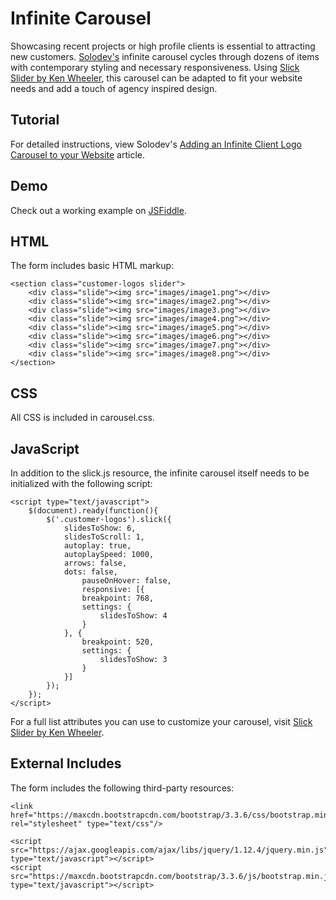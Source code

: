 # Infinite Carousel

Showcasing recent projects or high profile clients is essential to attracting new customers. [Solodev's](https://www.solodev.com/) infinite carousel cycles through dozens of items with contemporary styling and necessary responsiveness. Using [Slick Slider by Ken Wheeler](http://kenwheeler.github.io/slick/), this carousel can be adapted to fit your website needs and add a touch of agency inspired design.


## Tutorial

For detailed instructions, view Solodev's [Adding an Infinite Client Logo Carousel to your Website](https://www.solodev.com/blog/web-design/code-examples/adding-an-infinite-customer-logo-carousel-to-your-website.stml) article.

## Demo

Check out a working example on [JSFiddle](https://jsfiddle.net/solodev/huten0wq/).

## HTML

The form includes basic HTML markup:
```
<section class="customer-logos slider">
	<div class="slide"><img src="images/image1.png"></div>
	<div class="slide"><img src="images/image2.png"></div>
	<div class="slide"><img src="images/image3.png"></div>
	<div class="slide"><img src="images/image4.png"></div>
	<div class="slide"><img src="images/image5.png"></div>
	<div class="slide"><img src="images/image6.png"></div>
	<div class="slide"><img src="images/image7.png"></div>
	<div class="slide"><img src="images/image8.png"></div>
</section>
```

## CSS

All CSS is included in carousel.css.

## JavaScript

In addition to the slick.js resource, the infinite carousel itself needs to be initialized with the following script:
```
<script type="text/javascript">
	$(document).ready(function(){
		$('.customer-logos').slick({
			slidesToShow: 6,
			slidesToScroll: 1,
			autoplay: true,
			autoplaySpeed: 1000,
			arrows: false,
			dots: false,
				pauseOnHover: false,
				responsive: [{
				breakpoint: 768,
				settings: {
					slidesToShow: 4
				}
			}, {
				breakpoint: 520,
				settings: {
					slidesToShow: 3
				}
			}]
		});
	});
</script>
```

For a full list attributes you can use to customize your carousel, visit [Slick Slider by Ken Wheeler](http://kenwheeler.github.io/slick/).

## External Includes

The form includes the following third-party resources:
```
<link href="https://maxcdn.bootstrapcdn.com/bootstrap/3.3.6/css/bootstrap.min.css" rel="stylesheet" type="text/css"/>
	
<script src="https://ajax.googleapis.com/ajax/libs/jquery/1.12.4/jquery.min.js" type="text/javascript"></script>
<script src="https://maxcdn.bootstrapcdn.com/bootstrap/3.3.6/js/bootstrap.min.js" type="text/javascript"></script>
```